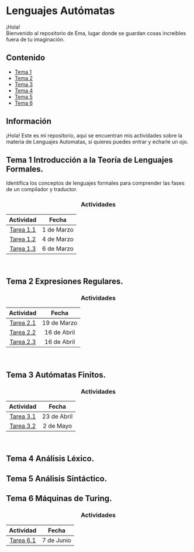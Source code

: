 # Lenguajes Autómatas

¡Hola! <br>Bienvenido al repositorio de Ema, lugar donde se guardan cosas increibles fuera de tu imaginación.

## Contenido

- [Tema 1](#tema-1-introducción-a-la-teoría-de-lenguajes-formales)
- [Tema 2](#tema-2-expresiones-regulares)
- [Tema 3](#tema-3-autómatas-finitos)
- [Tema 4](#tema-4-análisis-léxico)
- [Tema 5](#tema-5-análisis-sintáctico)
- [Tema 6](#tema-6-máquinas-de-turing)

## Información

¡Hola! Este es mi repositorio, aqui se encuentran mis actividades sobre la materia de Lenguajes Automatas, si quieres puedes entrar y echarle un ojo.  

## Tema 1 Introducción a la Teoría de Lenguajes Formales.

Identifica los conceptos de lenguajes formales para comprender las fases de un compilador y traductor.

<div align=center>

### Actividades

| Actividad |  Fecha | 
|:--------------:|:--------------:|
| [Tarea 1.1](https://github.com/Emasaurio/Lenguajes-Aut-matas/blob/master/Lenguajes%20Automatas/Tema%201/Actividad%201.1.pdf)    | 1 de Marzo   | 
| [Tarea 1.2](https://github.com/Emasaurio/Lenguajes-Aut-matas/blob/master/Lenguajes%20Automatas/Tema%201/Actividad%201.2.pdf)    | 4 de Marzo   | 
| [Tarea 1.3](https://github.com/Emasaurio/Lenguajes-Aut-matas/blob/master/Lenguajes%20Automatas/Tema%201/Actividad%201.3.pdf)    | 6 de Marzo   | 
</div><br>

## Tema 2 Expresiones Regulares.

<div align=center>

### Actividades

| Actividad |  Fecha | 
|:--------------:|:--------------:|
| [Tarea 2.1](https://github.com/Emasaurio/Lenguajes-Aut-matas/blob/master/Lenguajes%20Automatas/Tema%202/Tarea%202.1.pdf)    | 19 de Marzo   | 
| [Tarea 2.2](https://github.com/Emasaurio/Lenguajes-Aut-matas/tree/master/Lenguajes%20Automatas/Tema%202/Tarea%202.2)    | 16 de Abril   | 
| [Tarea 2.3](https://github.com/Emasaurio/Lenguajes-Aut-matas/blob/master/Lenguajes%20Automatas/Tema%202/Tarea%202.3.pdf)    | 16 de Abril   | 
</div><br>

## Tema 3 Autómatas Finitos.
<div align=center>

### Actividades

| Actividad |  Fecha | 
|:--------------:|:--------------:|
| [Tarea 3.1](https://github.com/Emasaurio/Lenguajes-Aut-matas/blob/master/Lenguajes%20Automatas/Tema%203/Tarea%203.1.pdf)    | 23 de Abril   | 
| [Tarea 3.2](https://github.com/Emasaurio/Lenguajes-Aut-matas/blob/master/Lenguajes%20Automatas/Tema%203/Tarea%203.2.pdf)    | 2 de Mayo   | 

</div><br>

## Tema 4 Análisis Léxico.

## Tema 5 Análisis Sintáctico.

## Tema 6 Máquinas de Turing.
<div align=center>

### Actividades

| Actividad |  Fecha | 
|:--------------:|:--------------:|
| [Tarea 6.1](https://github.com/Emasaurio/Lenguajes-Aut-matas/blob/master/Lenguajes%20Automatas/Tema%206/Tarea%206.1.pdf)    | 7 de Junio   | 

</div><br>
